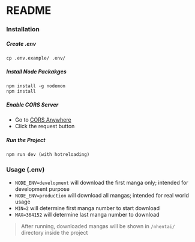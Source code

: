 # README

### Installation

##### Create .env
```shell
cp .env.example/ .env/
```

##### Install Node Packakges
```shell
npm install -g nodemon
npm install
```

##### Enable CORS Server
- Go to [CORS Anywhere](https://cors-anywhere.herokuapp.com/corsdemo)
- Click the request button

##### Run the Project
```shell
npm run dev (with hotreloading)
```

### Usage (.env)
- `NODE_ENV=development` will download the first manga only; intended for development purpose
- `NODE_ENV=production` will download all mangas; intended for real world usage
- `MIN=2` will determine first manga number to start download
- `MAX=364152` will determine last manga number to download
> After running, downloaded mangas will be shown in `/nhentai/` directory inside the project